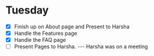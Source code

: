 # Tuesday

- [x] Finish up on About page and Present to Harsha
- [x] Handle the Features page
- [x] Handle the FAQ page
- [ ] Present Pages to Harsha. --- Harsha was on a meeting

